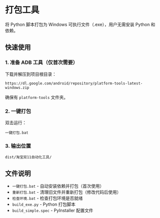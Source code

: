 # 打包工具

将 Python 脚本打包为 Windows 可执行文件（.exe），用户无需安装 Python 和依赖。

## 快速使用

### 1. 准备 ADB 工具（仅首次需要）

下载并解压到项目根目录：
```
https://dl.google.com/android/repository/platform-tools-latest-windows.zip
```

确保有 `platform-tools` 文件夹。

### 2. 一键打包

双击运行：
```
一键打包.bat
```

### 3. 输出位置

```
dist/淘宝双11自动化工具/
```

## 文件说明

- `一键打包.bat` - 自动安装依赖并打包（首次使用）
- `重新打包.bat` - 清理旧文件并重新打包（修改代码后使用）
- `检查环境.bat` - 检查打包环境是否就绪
- `build_exe.py` - Python 打包脚本
- `build_simple.spec` - PyInstaller 配置文件

